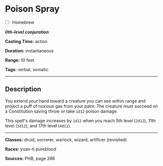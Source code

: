 # Poison Spray

- [ ] Homebrew

***0th-level conjuration***

**Casting Time:** action

**Duration:** instantaneous

**Range:** 10 feet

**Tags:** verbal, somatic

---

## Description
You extend your hand toward a creature you can see within range and project a puff of noxious gas from your palm. The creature must succeed on a Constitution saving throw or take `1d12` poison damage.

This spell's damage increases by `1d12` when you reach 5th level (`2d12`), 11th level (`3d12`), and 17th level (`4d12`).

---

**Classes:** druid, sorcerer, warlock, wizard, artificer (revisited)

**Races:** yuan-ti pureblood

**Sources:** PHB, page 266
